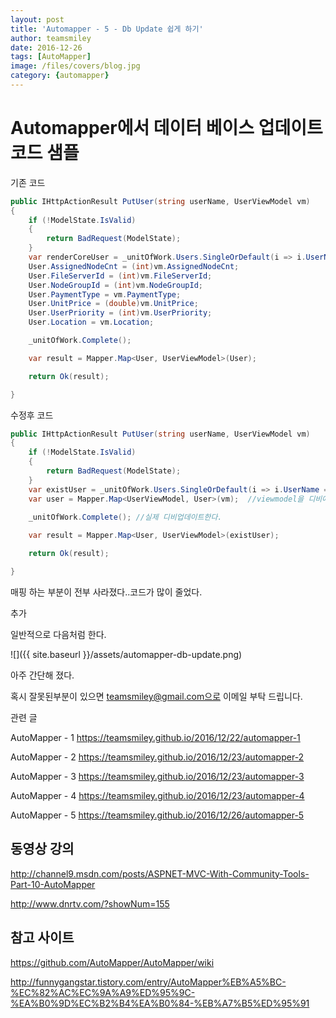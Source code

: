 ```yaml
---
layout: post
title: 'Automapper - 5 - Db Update 쉽게 하기' 
author: teamsmiley 
date: 2016-12-26
tags: [AutoMapper]
image: /files/covers/blog.jpg
category: {automapper}
---
```

# Automapper에서 데이터 베이스 업데이트 코드 샘플 

기존 코드 

```cs
public IHttpActionResult PutUser(string userName, UserViewModel vm)
{
    if (!ModelState.IsValid)
    {
        return BadRequest(ModelState);
    }
    var renderCoreUser = _unitOfWork.Users.SingleOrDefault(i => i.UserName == userName);
    User.AssignedNodeCnt = (int)vm.AssignedNodeCnt;
    User.FileServerId = (int)vm.FileServerId;
    User.NodeGroupId = (int)vm.NodeGroupId;
    User.PaymentType = vm.PaymentType;
    User.UnitPrice = (double)vm.UnitPrice;
    User.UserPriority = (int)vm.UserPriority;
    User.Location = vm.Location;

    _unitOfWork.Complete();

    var result = Mapper.Map<User, UserViewModel>(User);

    return Ok(result);

}
```

수정후 코드 

```cs
public IHttpActionResult PutUser(string userName, UserViewModel vm)
{
    if (!ModelState.IsValid)
    {
        return BadRequest(ModelState);
    }
    var existUser = _unitOfWork.Users.SingleOrDefault(i => i.UserName == userName);
    var user = Mapper.Map<UserViewModel, User>(vm);  //viewmodel을 디비에서 가져온 정보에 업데이트한다.
   
    _unitOfWork.Complete(); //실제 디비업데이트한다.

    var result = Mapper.Map<User, UserViewModel>(existUser);

    return Ok(result);

}
```

매핑 하는 부분이 전부 사라졌다..코드가 많이 줄었다.

추가 

일반적으로 다음처럼 한다.

![]({{ site.baseurl }}/assets/automapper-db-update.png)

아주 간단해 졌다. 

혹시 잘못된부분이 있으면 teamsmiley@gmail.com으로 이메일 부탁 드립니다.

관련 글
 
AutoMapper - 1 <https://teamsmiley.github.io/2016/12/22/automapper-1>

AutoMapper - 2 <https://teamsmiley.github.io/2016/12/23/automapper-2> 

AutoMapper - 3 <https://teamsmiley.github.io/2016/12/23/automapper-3>

AutoMapper - 4 <https://teamsmiley.github.io/2016/12/23/automapper-4>

AutoMapper - 5 <https://teamsmiley.github.io/2016/12/26/automapper-5>

## 동영상 강의

http://channel9.msdn.com/posts/ASPNET-MVC-With-Community-Tools-Part-10-AutoMapper

http://www.dnrtv.com/?showNum=155

## 참고 사이트 

https://github.com/AutoMapper/AutoMapper/wiki

http://funnygangstar.tistory.com/entry/AutoMapper%EB%A5%BC-%EC%82%AC%EC%9A%A9%ED%95%9C-%EA%B0%9D%EC%B2%B4%EA%B0%84-%EB%A7%B5%ED%95%91













